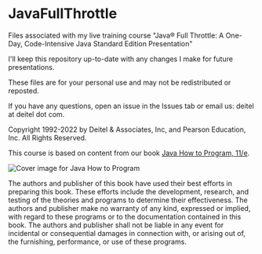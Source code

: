 # JavaFullThrottle
Files associated with my live training course "Java® Full Throttle: A One-Day, Code-Intensive Java Standard Edition Presentation"

I'll keep this repository up-to-date with any changes I make for future presentations. 

These files are for your personal use and may not be redistributed or reposted.

If you have any questions, open an issue in the Issues tab or email us: deitel at deitel dot com.

Copyright 1992-2022 by Deitel & Associates, Inc, and Pearson Education, Inc. All Rights Reserved. 

This course is based on content from our book <a href="https://amzn.to/30ZQVw0" target="_blank">Java How to Program, 11/e</a>.
    
![Cover image for Java How to Program](http://deitel.com/bookresources/jhtp11/jhtp11_300h.png)

The authors and publisher of this book have used their best efforts in preparing this book. These efforts include the development, research, and testing of the theories and programs to determine their effectiveness. The authors and publisher make no warranty of any kind, expressed or implied, with regard to these programs or to the documentation contained in this book. The authors and publisher shall not be liable in any event for incidental or consequential damages in connection with, or arising out of, the furnishing, performance, or use of these programs.
 
